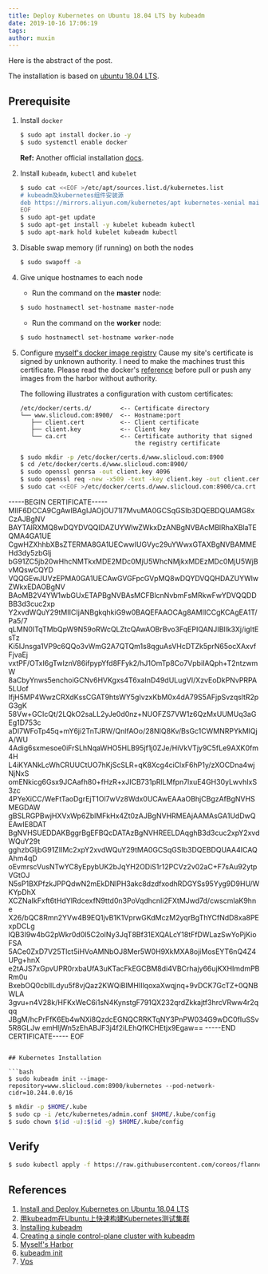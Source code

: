 ```yaml
---
title: Deploy Kubernetes on Ubuntu 18.04 LTS by kubeadm
date: 2019-10-16 17:06:19
tags:
author: muxin
---
```


Here is the abstract of the post.

<!-- more -->

<div class="tip warn">
The installation is based on <a href="https://ubuntu.com/download/server/thank-you?country=CN&version=18.04.3&architecture=amd64">ubuntu 18.04 LTS</a>.
</div>

## Prerequisite

1. Install `docker`
   ```bash
   $ sudo apt install docker.io -y
   $ sudo systemctl enable docker
   ```
   **Ref:** Another official installation [docs](https://docs.docker.com/install/linux/docker-ce/ubuntu/).
2. Install `kubeadm`, `kubectl` and `kubelet`
   ```bash
   $ sudo cat <<EOF >/etc/apt/sources.list.d/kubernetes.list
   # kubeadm及kubernetes组件安装源
   deb https://mirrors.aliyun.com/kubernetes/apt kubernetes-xenial main
   EOF
   $ sudo apt-get update
   $ sudo apt-get install -y kubelet kubeadm kubectl
   $ sudo apt-mark hold kubelet kubeadm kubectl
   ```
3. Disable swap memory (if running) on both the nodes
   ```bash
   $ sudo swapoff -a
   ```
4. Give unique hostnames to each node
   * Run the command on the **master** node:
   ```bash
   $ sudo hostnamectl set-hostname master-node
   ```
   * Run the command on the **worker** node:
   ```bash
   $ sudo hostnamectl set-hostname worker-node
   ```
5. Configure [myself's docker image registry](https://www.slicloud.com:8900/)
   Cause my site's certificate is signed by unknown authority. I need to make the machines trust this certificate. Please read the docker's [reference](https://docs.docker.com/engine/security/certificates/) before pull or push any images from the harbor without authority.

   The following illustrates a configuration with custom certificates:
   ```
   /etc/docker/certs.d/        <-- Certificate directory
   └── www.slicloud.com:8900/  <-- Hostname:port
      ├── client.cert          <-- Client certificate
      ├── client.key           <-- Client key
      └── ca.crt               <-- Certificate authority that signed
                                   the registry certificate
   ```
   ```bash
   $ sudo mkdir -p /etc/docker/certs.d/www.slicloud.com:8900
   $ cd /etc/docker/certs.d/www.slicloud.com:8900/
   $ sudo openssl genrsa -out client.key 4096
   $ sudo openssl req -new -x509 -text -key client.key -out client.cert
   $ sudo cat <<EOF >/etc/docker/certs.d/www.slicloud.com:8900/ca.crt
-----BEGIN CERTIFICATE-----
MIIF6DCCA9CgAwIBAgIJAOjOU71I7MvuMA0GCSqGSIb3DQEBDQUAMG8xCzAJBgNV
BAYTAlRXMQ8wDQYDVQQIDAZUYWlwZWkxDzANBgNVBAcMBlRhaXBlaTEQMA4GA1UE
CgwHZXhhbXBsZTERMA8GA1UECwwIUGVyc29uYWwxGTAXBgNVBAMMEHd3dy5zbGlj
bG91ZC5jb20wHhcNMTkxMDE2MDc0MjU5WhcNMjkxMDEzMDc0MjU5WjBvMQswCQYD
VQQGEwJUVzEPMA0GA1UECAwGVGFpcGVpMQ8wDQYDVQQHDAZUYWlwZWkxEDAOBgNV
BAoMB2V4YW1wbGUxETAPBgNVBAsMCFBlcnNvbmFsMRkwFwYDVQQDDBB3d3cuc2xp
Y2xvdWQuY29tMIICIjANBgkqhkiG9w0BAQEFAAOCAg8AMIICCgKCAgEA1T/Pa5/7
qLMN0ITqTMbQpW9N59oRWcQLZtcQAwAOBrBvo3FqEPIQANJIBlIk3Xj/igItEsTz
Ki5IJnsga1VP9c6QQo3vWmG2A7QTQm1s8qguAsVHcDTZk5prN65ocXAxvfFjvaEj
vxtPF/OTxI6gTwIznV86ifpypYfd8FFyk2/hJ1OmTp8Co7VpbiIAQph+T2ntzwmW
8aCbyYnws5enchoiGCNv6HVKgxs4T6xaInD49dULugVI/XzvEoDkPNvPRPA5LUof
IfjH5MP4WwzCRXdKssCGAT9htsWY5gIvzxKbM0x4dA79S5AFjpSvzqsltR2pG3gK
58Vw+GCIcQt/2LQkO2saLL2yJe0d0nz+NUOFZS7VW1z6QzMxUUMUq3aGEg1D753c
aDI7WFoTp45q+mY6ji2TnTJRW/QnlfAOo/28NIQ8Kv/BsGc1CWMNRPYkMlQjA/WU
4Adig6sxmesoe0iFrSLhNqaWHO5HLB95jf1j0ZJe/HiVkVTjy9C5fLe9AXK0fm4H
L4iKYANkLcWhCRUUCtUO7hKjScSLR+qK8Xcg4ciClxF6hP1y/zXOCDna4wjNjNxS
omENkicg6Gsx9JCAafh80+fHzR+xJICB731pRlLMfpn7lxuE4GH30yLwvhIxS3zc
4PYeXiCC/WeFtTaoDgrEjT1Ol7wVz8Wdx0UCAwEAAaOBhjCBgzAfBgNVHSMEGDAW
gBSLRGPBwjHXVxWp6ZblMFkHx4Zt0zAJBgNVHRMEAjAAMAsGA1UdDwQEAwIE8DAT
BgNVHSUEDDAKBggrBgEFBQcDATAzBgNVHREELDAqghB3d3cuc2xpY2xvdWQuY29t
gghzbGljbG91ZIIMc2xpY2xvdWQuY29tMA0GCSqGSIb3DQEBDQUAA4ICAQAhm4qD
oEvmrscVusNTwYC8yEpybUK2bJqYH2ODiS1r12PCVz2v02aC+F7sAu92ytpVGtOJ
N5sP1BXPfzkJPPQdwN2mEkDNlPH3akc8dzdfxodhRDGYSs95Yyg9D9HU/WKYpDhX
XCZNaIkFxft6tHdYlRdcexfN9ttd0n3PoVqdhcnIi2FXtMJwd7d/cwscmlaK9hne
X26/bQC8Rmn2YVw4B9EQ1jvB1K1VprwGKdMczM2yqrBgThYCfNdD8xa8PExpDCLg
lQB3I9w4bG2pWkr0d0l5C2oINy3JqT8Bf31EXQALcY18tFfDWLazSwYoPjKioFSA
5ACe0ZxD7V25Tlct5iHVoAMNbOJ8Mer5W0H9XkMXA8ojiMosEYT6nQ4Z4UPg+hnX
e2tAJS7xGpvUPR0rxbaUfA3uKTacFkEGCBM8di4VBCrhajy66ujKXHImdmPBRm0u
BxebOQ0cbIILdyu5f8vjQaz2KWQiBlMHIIlqoxaXwqjnq+9vDCK7GcTZ+0QNBWLA
3gvu+n4V28k/HFKxWeC6i1sN4KynstgF791QX232qrdZkkajtf3hrcVRww4r2qqq
JBgM/hcPrFfK6Eb4wNXi8QzdcEGNQCRRKTqNY3PnPW034G9wDC0fIuSSv5R8GLJw
emHljWn5zEhABJF3j4f2iLEhQfKCHEtjx9Egaw==
-----END CERTIFICATE-----
EOF
   ```

## Kubernetes Installation

```bash
$ sudo kubeadm init --image-repository=www.slicloud.com:8900/kubernetes --pod-network-cidr=10.244.0.0/16
```

```bash
$ mkdir -p $HOME/.kube
$ sudo cp -i /etc/kubernetes/admin.conf $HOME/.kube/config
$ sudo chown $(id -u):$(id -g) $HOME/.kube/config
```

## Verify

```bash
$ sudo kubectl apply -f https://raw.githubusercontent.com/coreos/flannel/master/Documentation/kube-flannel.yml
```

## References

1. [Install and Deploy Kubernetes on Ubuntu 18.04 LTS](https://vitux.com/install-and-deploy-kubernetes-on-ubuntu/)
2. [用kubeadm在Ubuntu上快速构建Kubernetes测试集群](https://jimmysong.io/kubernetes-handbook/practice/install-kubernetes-on-ubuntu-server-16.04-with-kubeadm.html)
3. [Installing kubeadm](https://kubernetes.io/docs/setup/production-environment/tools/kubeadm/install-kubeadm/)
4. [Creating a single control-plane cluster with kubeadm](https://kubernetes.io/docs/setup/production-environment/tools/kubeadm/create-cluster-kubeadm/)
5. [Myself's Harbor](https://www.slicloud.com:8900)
6. [kubeadm init](https://kubernetes.io/docs/reference/setup-tools/kubeadm/kubeadm-init/)
7. [Vps](https://billing.hostens.com/clientarea/)